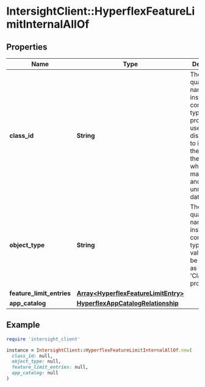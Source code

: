 # IntersightClient::HyperflexFeatureLimitInternalAllOf

## Properties

| Name | Type | Description | Notes |
| ---- | ---- | ----------- | ----- |
| **class_id** | **String** | The fully-qualified name of the instantiated, concrete type. This property is used as a discriminator to identify the type of the payload when marshaling and unmarshaling data. | [default to &#39;hyperflex.FeatureLimitInternal&#39;] |
| **object_type** | **String** | The fully-qualified name of the instantiated, concrete type. The value should be the same as the &#39;ClassId&#39; property. | [default to &#39;hyperflex.FeatureLimitInternal&#39;] |
| **feature_limit_entries** | [**Array&lt;HyperflexFeatureLimitEntry&gt;**](HyperflexFeatureLimitEntry.md) |  | [optional] |
| **app_catalog** | [**HyperflexAppCatalogRelationship**](HyperflexAppCatalogRelationship.md) |  | [optional] |

## Example

```ruby
require 'intersight_client'

instance = IntersightClient::HyperflexFeatureLimitInternalAllOf.new(
  class_id: null,
  object_type: null,
  feature_limit_entries: null,
  app_catalog: null
)
```

